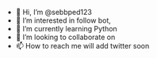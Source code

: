 - 👋 Hi, I’m @sebbped123
- 👀 I’m interested in follow bot,
- 🌱 I’m currently learning Python
- 💞️ I’m looking to collaborate on 
- 📫 How to reach me will add twitter soon

<!---
sebbped123/sebbped123 is a ✨ special ✨ repository because its `README.md` (this file) appears on your GitHub profile.
You can click the Preview link to take a look at your changes.
--->

